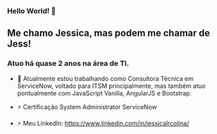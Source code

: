 ### Hello World! 👋

## Me chamo Jessica, mas podem me chamar de Jess!
### Atuo há quase 2 anos na área de TI.


- 🔭 Atualmente estou trabalhando como Consultora Técnica em ServiceNow, voltado para ITSM principalmente, mas também atuo pontualmente com JavaScript Vanilla, AngularJS e Bootstrap. 
- ⚡ Certificação System Administrator ServiceNow

- ⚡ Meu LinkedIn: https://www.linkedin.com/in/jessicalrcolina/

